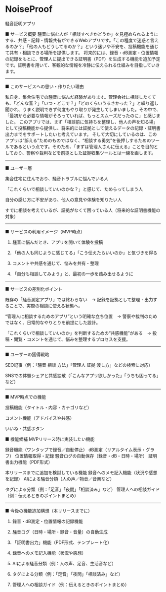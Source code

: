 # NoiseProof

騒音証明アプリ

■ サービス概要
騒音に悩む人が「相談すべきかどうか」を見極められるようにする、共感・記録・情報共有ができるWebアプリです。「この程度で迷惑と言えるのか？」「他の人もどうしてるのか？」という迷いや不安を、投稿機能を通じて共有・相談できる場所を提供します。
将来的には、録音・dB測定・位置情報の記録をもとに、管理人に提出できる証明書（PDF）を生成する機能を追加予定です。証明書を用いて、客観的な情報を冷静に伝えられる仕組みを目指していきます。

---
■ このサービスへの思い・作りたい理由

私自身、集合住宅での騒音に悩んだ経験があります。管理会社に相談したくても、「どんな音？」「いつ・どこで？」「どのくらいうるさかった？」と繰り返し聞かれ、うまく説明できず何度もやり取りが発生してしまいました。その中で、「最初から必要な情報がそろっていれば、もっとスムーズだったのに」と感じました。
このアプリでは、まず「相談前に気持ちを整理し、他人の声を知る場」として投稿機能から提供し、将来的には証拠として使えるデータの記録・証明書出力までをサポートしたいと考えています。
そして大切にしているのは、このアプリは“訴える”ためのものではなく、“相談する勇気”を後押しするためのツールであるという点です。そのため、「まずは管理人さんに伝える」ことを目的としており、警察や裁判などを前提とした証拠収集ツールとは一線を画します。

---
■ ユーザー層

集合住宅に住んでおり、騒音トラブルに悩んでいる人

「これくらいで相談していいのかな？」と感じて、ためらってしまう人

自分の感じ方に不安があり、他人の意見や体験を知りたい人

すでに相談を考えているが、証拠がなくて困っている人（将来的な証明書機能の対象）

---
■ サービスの利用イメージ（MVP時点）

1. 騒音に悩んだとき、アプリを開いて体験を投稿

2. 「他の人も同じように感じてる」「こう伝えたらいいのか」と気づきを得る

3. コメントや共感を通じて、悩みを共有・整理

4. 「自分も相談してみよう」と、最初の一歩を踏み出せるように

---
■ サービスの差別化ポイント

既存の「騒音測定アプリ」では終わらない　→ 記録を証拠として整理・出力することで、実際の相談に使える状態へ。

“管理人に相談するためのアプリ”という明確な立ち位置　→ 警察や裁判のためではなく、日常的なやりとりを前提にした設計。

「これくらいで相談していいのか」を判断するための“共感機能”がある　→ 投稿・閲覧・コメントを通じて、悩みを整理するプロセスを支援。

---
■ ユーザーの獲得戦略

SEO記事（例：「騒音 相談 方法」「管理人 証拠 渡し方」などの検索に対応）

SNSでの体験シェアと共感拡散（「こんなアプリ欲しかった」「うちも困ってる」など）

---
■ MVP時点での機能

投稿機能（タイトル・内容・カテゴリなど）

コメント機能（アドバイスや共感）

いいね・共感ボタン

■ 機能候補 MVPリリース時に実装したい機能 

録音機能（ワンタップで録音／自動停止） dB測定（リアルタイム表示・グラフ） 位置情報取得・記録 騒音ログの自動保存（録音・dB・日時・場所） 証明書出力機能（PDF形式）

本リリースまでに追加を検討している機能 録音へのメモ記入機能（状況や感想を記録） AIによる騒音分類（人の声／物音／音楽など）

タグによる分類（例：「足音」「夜間」「相談済み」など）
管理人への相談ガイド（例：伝えるときのポイントまとめ）

---
■ 今後の機能追加構想（本リリースまでに）

1. 録音・dB測定・位置情報の記録機能

2. 騒音ログ（日時・場所・録音・音量）の自動生成

3. 「証明書出力」機能（PDF形式、テンプレート化）

4. 録音へのメモ記入機能（状況や感想）

5. AIによる騒音分類（例：人の声、足音、生活音など）

6. タグによる分類（例：「足音」「夜間」「相談済み」など） 

7. 管理人への相談ガイド（例：伝えるときのポイントまとめ）
